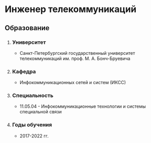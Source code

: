 # Инженер телекоммуникаций

## Образование
1. ### Университет
   - Санкт-Петербургский государственный университет телекоммуникаций им. проф. М. А. Бонч-Бруевича
2. ### Кафедра
   - Инфокоммуникационных сетей и систем (ИКСС)
3. ### Специальность
   - 11.05.04 - Инфокоммуникационные технологии и системы специальной связи
4. ### Годы обучения
   - 2017-2022 гг.
